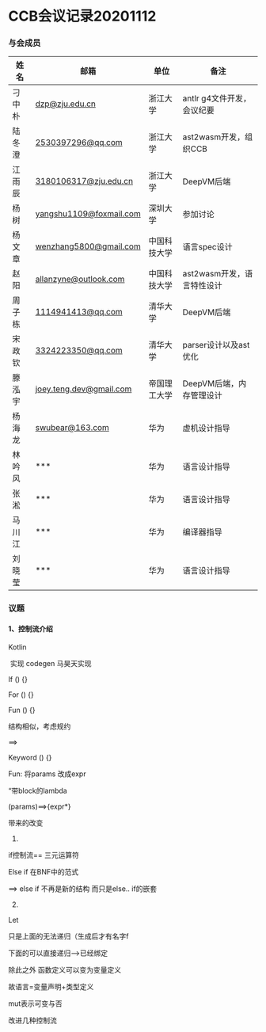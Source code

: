 # CCB会议记录20201112

### 与会成员

| **姓名** | **邮箱**                                                  | **单位**     | **备注**                   |
| -------- | --------------------------------------------------------- | ------------ | -------------------------- |
| 刁中朴   | [dzp@zju.edu.cn](mailto:dzp@zju.edu.cn)                   | 浙江大学     | antlr g4文件开发，会议纪要 |
| 陆冬澄   | [2530397296@qq.com](mailto:2530397296@qq.com)             | 浙江大学     | ast2wasm开发，组织CCB      |
| 江雨辰   | [3180106317@zju.edu.cn](mailto:3180106317@zju.edu.cn)     | 浙江大学     | DeepVM后端                 |
| 杨树     | [yangshu1109@foxmail.com](mailto:yangshu1109@foxmail.com) | 深圳大学     | 参加讨论                   |
| 杨文章   | [wenzhang5800@gmail.com](mailto:wenzhang5800@gmail.com)   | 中国科技大学 | 语言spec设计               |
| 赵阳   | [allanzyne@outlook.com](mailto:allanzyne@outlook.com)        | 中国科技大学     | ast2wasm开发，语言特性设计      |
| 周子栋 | [1114941413@qq.com](mailto:1114941413@qq.com)                | 清华大学         | DeepVM后端                      |
| 宋政钦 | [3324223350@qq.com](mailto:3324223350@qq.com)                | 清华大学         | parser设计以及ast优化           |
| 滕泓宇 | [joey.teng.dev@gmail.com](mailto:joey.teng.dev@gmail.com)    | 帝国理工大学     | DeepVM后端，内存管理设计        |
| 杨海龙   | [swubear@163.com](mailto:swubear@163.com)                 | 华为         | 虚机设计指导               |
| 林吟风   | ***                                                       | 华为         | 语言设计指导               |
| 张淞     | ***                                                       | 华为         | 语言设计指导               |
| 马川江   | ***                                                       | 华为         | 编译器指导                 |
| 刘晓莹   | ***                                                       | 华为         | 语言设计指导               |

### 议题

#### 1、控制流介绍

 

Kotlin

​	实现 codegen 马昊天实现

 

If () {}

For () {}

Fun () {}

结构相似，考虑规约

==>

Keyword () {}

 

Fun: 将params 改成expr

“带block的lambda

(params)==>{expr*}

 

 

带来的改变

1.

if控制流== 三元运算符

 

Else if 在BNF中的范式

==> else if 不再是新的结构 而只是else.. if的嵌套

 

2.

Let

只是上面的无法递归（生成后才有名字f

下面的可以直接递归-->已经绑定

 

除此之外 函数定义可以变为变量定义

 

故语言=变量声明+类型定义

mut表示可变与否



 

改进几种控制流